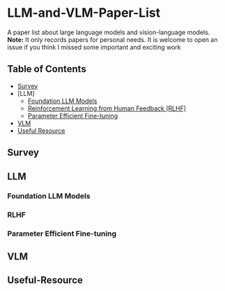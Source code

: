 # LLM-and-VLM-Paper-List
A paper list about large language models and vision-language models. **Note:** It only records papers for personal needs. It is welcome to open an issue if you think I missed some important and exciting work

## Table of Contents

- [Survey](#survey)
- [LLM]
  - [Foundation LLM Models](#foundation-llm-models)
  - [Reinforcement Learning from Human Feedback (RLHF)](#rlhf)
  - [Parameter Efficient Fine-tuning](#parameter-efficient-fine-tuning)
- [VLM](#vlm)
- [Useful Resource](#useful-resource)

## Survey

## LLM

### Foundation LLM Models

### RLHF 

### Parameter Efficient Fine-tuning

## VLM

## Useful-Resource


